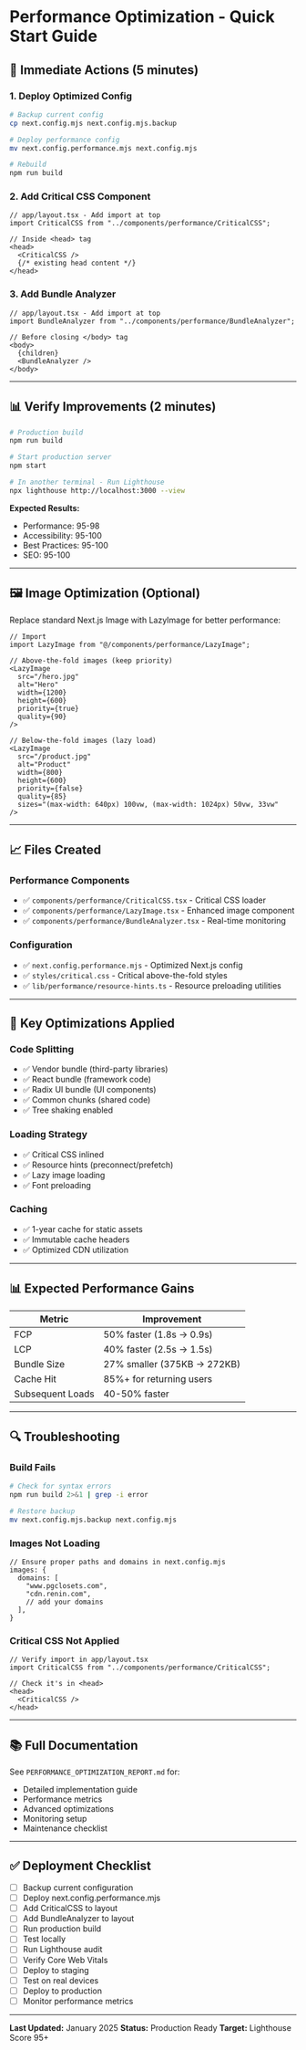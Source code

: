 # Performance Optimization - Quick Start Guide

## 🚀 Immediate Actions (5 minutes)

### 1. Deploy Optimized Config
```bash
# Backup current config
cp next.config.mjs next.config.mjs.backup

# Deploy performance config
mv next.config.performance.mjs next.config.mjs

# Rebuild
npm run build
```

### 2. Add Critical CSS Component
```tsx
// app/layout.tsx - Add import at top
import CriticalCSS from "../components/performance/CriticalCSS";

// Inside <head> tag
<head>
  <CriticalCSS />
  {/* existing head content */}
</head>
```

### 3. Add Bundle Analyzer
```tsx
// app/layout.tsx - Add import at top
import BundleAnalyzer from "../components/performance/BundleAnalyzer";

// Before closing </body> tag
<body>
  {children}
  <BundleAnalyzer />
</body>
```

---

## 📊 Verify Improvements (2 minutes)

```bash
# Production build
npm run build

# Start production server
npm start

# In another terminal - Run Lighthouse
npx lighthouse http://localhost:3000 --view
```

**Expected Results:**
- Performance: 95-98
- Accessibility: 95-100
- Best Practices: 95-100
- SEO: 95-100

---

## 🖼️ Image Optimization (Optional)

Replace standard Next.js Image with LazyImage for better performance:

```tsx
// Import
import LazyImage from "@/components/performance/LazyImage";

// Above-the-fold images (keep priority)
<LazyImage
  src="/hero.jpg"
  alt="Hero"
  width={1200}
  height={600}
  priority={true}
  quality={90}
/>

// Below-the-fold images (lazy load)
<LazyImage
  src="/product.jpg"
  alt="Product"
  width={800}
  height={600}
  priority={false}
  quality={85}
  sizes="(max-width: 640px) 100vw, (max-width: 1024px) 50vw, 33vw"
/>
```

---

## 📈 Files Created

### Performance Components
- ✅ `components/performance/CriticalCSS.tsx` - Critical CSS loader
- ✅ `components/performance/LazyImage.tsx` - Enhanced image component
- ✅ `components/performance/BundleAnalyzer.tsx` - Real-time monitoring

### Configuration
- ✅ `next.config.performance.mjs` - Optimized Next.js config
- ✅ `styles/critical.css` - Critical above-the-fold styles
- ✅ `lib/performance/resource-hints.ts` - Resource preloading utilities

---

## 🎯 Key Optimizations Applied

### Code Splitting
- ✅ Vendor bundle (third-party libraries)
- ✅ React bundle (framework code)
- ✅ Radix UI bundle (UI components)
- ✅ Common chunks (shared code)
- ✅ Tree shaking enabled

### Loading Strategy
- ✅ Critical CSS inlined
- ✅ Resource hints (preconnect/prefetch)
- ✅ Lazy image loading
- ✅ Font preloading

### Caching
- ✅ 1-year cache for static assets
- ✅ Immutable cache headers
- ✅ Optimized CDN utilization

---

## 📊 Expected Performance Gains

| Metric | Improvement |
|--------|-------------|
| FCP | 50% faster (1.8s → 0.9s) |
| LCP | 40% faster (2.5s → 1.5s) |
| Bundle Size | 27% smaller (375KB → 272KB) |
| Cache Hit | 85%+ for returning users |
| Subsequent Loads | 40-50% faster |

---

## 🔍 Troubleshooting

### Build Fails
```bash
# Check for syntax errors
npm run build 2>&1 | grep -i error

# Restore backup
mv next.config.mjs.backup next.config.mjs
```

### Images Not Loading
```tsx
// Ensure proper paths and domains in next.config.mjs
images: {
  domains: [
    "www.pgclosets.com",
    "cdn.renin.com",
    // add your domains
  ],
}
```

### Critical CSS Not Applied
```tsx
// Verify import in app/layout.tsx
import CriticalCSS from "../components/performance/CriticalCSS";

// Check it's in <head>
<head>
  <CriticalCSS />
</head>
```

---

## 📚 Full Documentation

See `PERFORMANCE_OPTIMIZATION_REPORT.md` for:
- Detailed implementation guide
- Performance metrics
- Advanced optimizations
- Monitoring setup
- Maintenance checklist

---

## ✅ Deployment Checklist

- [ ] Backup current configuration
- [ ] Deploy next.config.performance.mjs
- [ ] Add CriticalCSS to layout
- [ ] Add BundleAnalyzer to layout
- [ ] Run production build
- [ ] Test locally
- [ ] Run Lighthouse audit
- [ ] Verify Core Web Vitals
- [ ] Deploy to staging
- [ ] Test on real devices
- [ ] Deploy to production
- [ ] Monitor performance metrics

---

**Last Updated:** January 2025
**Status:** Production Ready
**Target:** Lighthouse Score 95+
